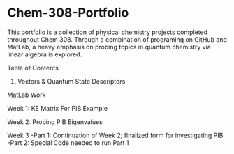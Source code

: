 # Chem-308-Portfolio
This portfolio is a collection of physical chemistry projects completed throughout Chem 308. Through a combination of programing on GitHub and MatLab, a heavy emphasis on probing topics in quantum chemistry via linear algebra is explored. 

Table of Contents

1. Vectors & Quantum State Descriptors 

MatLab Work

Week 1: KE Matrix For PIB Example

Week 2: Probing PIB Eigenvalues 

Week 3
  -Part 1: Continuation of Week 2; finalized form for investigating PIB
  -Part 2: Special Code needed to run Part 1
